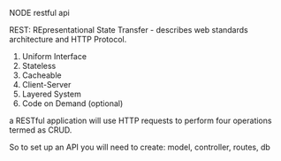 NODE restful api

REST: REpresentational State Transfer - describes web standards architecture and HTTP Protocol. 
1. Uniform Interface 
2. Stateless 
3. Cacheable 
4. Client-Server 
5. Layered System 
6. Code on Demand (optional)

a RESTful application will use HTTP requests to perform four operations termed as CRUD.


So to set up an API you will need to create: model, controller, routes, db

